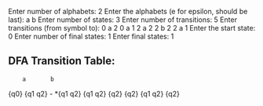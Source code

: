 Enter number of alphabets: 2
Enter the alphabets (e for epsilon, should be last):
a
b
Enter number of states: 3
Enter number of transitions: 5
Enter transitions (from symbol to):
0 a 2
0 a 1
2 a 2
2 b 2
2 a 1
Enter the start state: 0
Enter number of final states: 1
Enter final states: 1

DFA Transition Table:
---------------------
        a       b
 {q0}   {q1 q2} -
*{q1 q2}        {q1 q2} {q2}
 {q2}   {q1 q2} {q2}